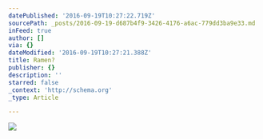```yaml
---
datePublished: '2016-09-19T10:27:22.719Z'
sourcePath: _posts/2016-09-19-d687b4f9-3426-4176-a6ac-779dd3ba9e33.md
inFeed: true
author: []
via: {}
dateModified: '2016-09-19T10:27:21.388Z'
title: Ramen?
publisher: {}
description: ''
starred: false
_context: 'http://schema.org'
_type: Article

---
```

![](https://the-grid-user-content.s3-us-west-2.amazonaws.com/4d5ec18c-f355-4d3e-a8ad-d3137080c897.jpg)